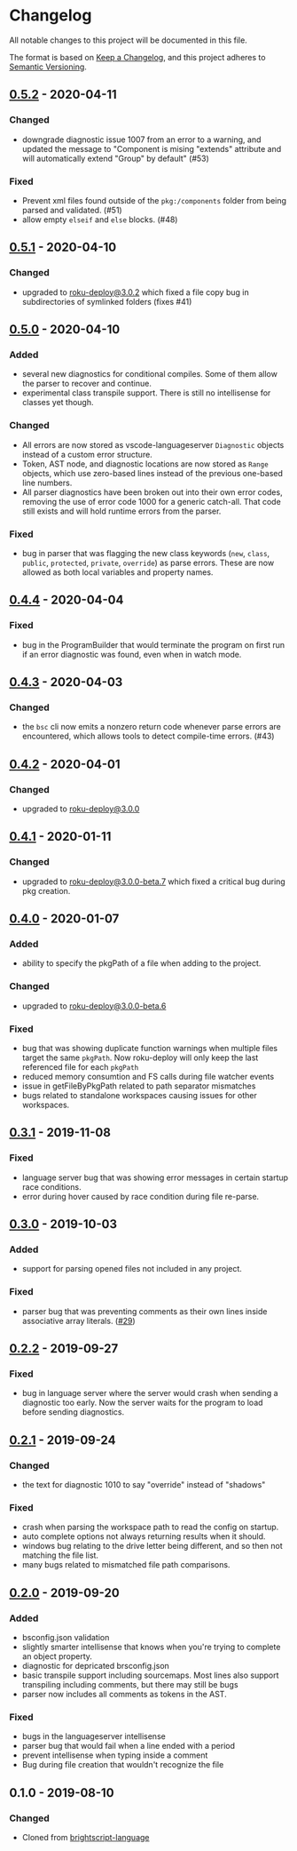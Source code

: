 # Changelog
All notable changes to this project will be documented in this file.

The format is based on [Keep a Changelog](https://keepachangelog.com/en/1.0.0/),
and this project adheres to [Semantic Versioning](https://semver.org/spec/v2.0.0.html).



## [0.5.2] - 2020-04-11
### Changed
 - downgrade diagnostic issue 1007 from an error to a warning, and updated the message to "Component is mising "extends" attribute and will automatically extend "Group" by default" (#53)
### Fixed
 - Prevent xml files found outside of the `pkg:/components` folder from being parsed and validated. (#51)
 - allow empty `elseif` and `else` blocks. (#48)



## [0.5.1] - 2020-04-10
### Changed
 - upgraded to [roku-deploy@3.0.2](https://www.npmjs.com/package/roku-debug/v/0.3.4) which fixed a file copy bug in subdirectories of symlinked folders (fixes #41)



## [0.5.0] - 2020-04-10
### Added
 - several new diagnostics for conditional compiles. Some of them allow the parser to recover and continue. 
 - experimental class transpile support. There is still no intellisense for classes yet though.
### Changed
   - All errors are now stored as vscode-languageserver `Diagnostic` objects instead of a custom error structure.
   - Token, AST node, and diagnostic locations are now stored as `Range` objects, which use zero-based lines instead of the previous one-based line numbers. 
   - All parser diagnostics have been broken out into their own error codes, removing the use of error code 1000 for a generic catch-all. That code still exists and will hold runtime errors from the parser.
### Fixed
 - bug in parser that was flagging the new class keywords (`new`, `class`, `public`, `protected`, `private`, `override`) as parse errors. These are now allowed as both local variables and property names.



## [0.4.4] - 2020-04-04
### Fixed
 - bug in the ProgramBuilder that would terminate the program on first run if an error diagnostic was found, even when in watch mode.



## [0.4.3] - 2020-04-03
### Changed
 - the `bsc` cli now emits a nonzero return code whenever parse errors are encountered, which allows tools to detect compile-time errors. (#43)



## [0.4.2] - 2020-04-01
### Changed
 - upgraded to [roku-deploy@3.0.0](https://www.npmjs.com/package/roku-deploy/v/3.0.0)



## [0.4.1] - 2020-01-11
### Changed
 - upgraded to [roku-deploy@3.0.0-beta.7](https://www.npmjs.com/package/roku-deploy/v/3.0.0-beta.7) which fixed a critical bug during pkg creation.



## [0.4.0] - 2020-01-07
### Added 
 - ability to specify the pkgPath of a file when adding to the project. 
### Changed
 - upgraded to [roku-deploy@3.0.0-beta.6](https://www.npmjs.com/package/roku-deploy/v/3.0.0-beta.6)
### Fixed
 - bug that was showing duplicate function warnings when multiple files target the same `pkgPath`. Now roku-deploy will only keep the last referenced file for each `pkgPath`
 - reduced memory consumtion and FS calls during file watcher events
 - issue in getFileByPkgPath related to path separator mismatches
 - bugs related to standalone workspaces causing issues for other workspaces. 



## [0.3.1] - 2019-11-08
### Fixed
 - language server bug that was showing error messages in certain startup race conditions.
 - error during hover caused by race condition during file re-parse.



## [0.3.0] - 2019-10-03
### Added
 - support for parsing opened files not included in any project. 
### Fixed
 - parser bug that was preventing comments as their own lines inside associative array literals. ([#29](https://github.com/rokucommunity/brighterscript/issues/28))


## [0.2.2] - 2019-09-27
### Fixed
 - bug in language server where the server would crash when sending a diagnostic too early. Now the server waits for the program to load before sending diagnostics.



## [0.2.1] - 2019-09-24
### Changed
 - the text for diagnostic 1010 to say "override" instead of "shadows"
### Fixed
 - crash when parsing the workspace path to read the config on startup.
 - auto complete options not always returning results when it should.
 - windows bug relating to the drive letter being different, and so then not matching the file list. 
 - many bugs related to mismatched file path comparisons.



## [0.2.0] - 2019-09-20
### Added
 - bsconfig.json validation
 - slightly smarter intellisense that knows when you're trying to complete an object property.
 - diagnostic for depricated brsconfig.json
 - basic transpile support including sourcemaps. Most lines also support transpiling including comments, but there may still be bugs
 - parser now includes all comments as tokens in the AST.

### Fixed
 - bugs in the languageserver intellisense
 - parser bug that would fail when a line ended with a period
 - prevent intellisense when typing inside a comment
 - Bug during file creation that wouldn't recognize the file


## 0.1.0 - 2019-08-10
### Changed
 - Cloned from [brightscript-language](https://github.com/rokucommunity/brightscript-language)



[0.5.2]:  https://github.com/rokucommunity/brighterscript/compare/v0.5.1...v0.5.2
[0.5.1]:  https://github.com/rokucommunity/brighterscript/compare/v0.5.0...v0.5.1
[0.5.0]:  https://github.com/rokucommunity/brighterscript/compare/v0.4.4...v0.5.0
[0.4.4]:  https://github.com/rokucommunity/brighterscript/compare/v0.4.3...v0.4.4
[0.4.3]:  https://github.com/rokucommunity/brighterscript/compare/v0.4.2...v0.4.3
[0.4.2]:  https://github.com/rokucommunity/brighterscript/compare/v0.4.1...v0.4.2
[0.4.1]:  https://github.com/rokucommunity/brighterscript/compare/v0.4.0...v0.4.1
[0.4.0]:  https://github.com/rokucommunity/brighterscript/compare/v0.3.1...v0.4.0
[0.3.1]:  https://github.com/rokucommunity/brighterscript/compare/v0.3.0...v0.3.1
[0.3.0]:  https://github.com/rokucommunity/brighterscript/compare/v0.2.2...v0.3.0
[0.2.2]:  https://github.com/rokucommunity/brighterscript/compare/v0.2.1...v0.2.2
[0.2.1]:  https://github.com/rokucommunity/brighterscript/compare/v0.2.0...v0.2.1
[0.2.0]:  https://github.com/rokucommunity/brighterscript/compare/v0.1.0...v0.2.0
[0.1.0]:  https://github.com/rokucommunity/brighterscript/compare/v0.1.0...v0.1.0
